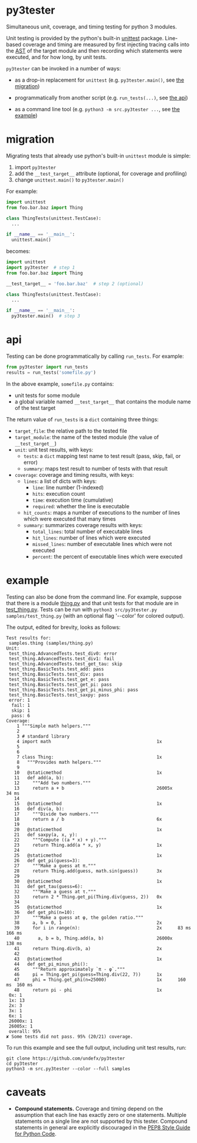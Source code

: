 # py3tester

Simultaneous unit, coverage, and timing testing for python 3 modules.

Unit testing is provided by the python's built-in
[unittest](https://docs.python.org/3/library/unittest.html) package. Line-based
coverage and timing are measured by first injecting tracing calls into the
[AST](https://en.wikipedia.org/wiki/Abstract_syntax_tree) of the target module
and then recording which statements were executed, and for how long, by unit
tests.

`py3tester` can be invoked in a number of ways:

- as a drop-in replacement for `unittest` (e.g. `py3tester.main()`, see
    [the migration](#migration))

- programmatically from another script (e.g. `run_tests(...)`, see
    [the api](#api))

- as a command line tool (e.g. `python3 -m src.py3tester ...`, see
    [the example](#example))

# migration

Migrating tests that already use python's built-in `unittest` module is simple:

1. import `py3tester`
1. add the `__test_target__` attribute (optional, for coverage and profiling)
1. change `unittest.main()` to `py3tester.main()`

For example:

```python
import unittest
from foo.bar.baz import Thing

class ThingTests(unittest.TestCase):
  ...

if __name__ == '__main__':
  unittest.main()
```

becomes:

```python
import unittest
import py3tester  # step 1
from foo.bar.baz import Thing

__test_target__ = 'foo.bar.baz'  # step 2 (optional)

class ThingTests(unittest.TestCase):
  ...

if __name__ == '__main__':
  py3tester.main()  # step 3
```

# api

Testing can be done programmatically by calling `run_tests`. For example:

```python
from py3tester import run_tests
results = run_tests('somefile.py')
```

In the above example, `somefile.py` contains:

- unit tests for some module
- a global variable named `__test_target__` that contains the module name of
  the test target

The return value of `run_tests` is a `dict` containing three things:

- `target_file`: the relative path to the tested file
- `target_module`: the name of the tested module (the value of
  `__test_target__`)
- `unit`: unit test results, with keys:
  - `tests`: a `dict` mapping test name to test result (pass, skip, fail, or
    error)
  - `summary`: maps test result to number of tests with that result
- `coverage`: coverage and timing results, with keys:
  - `lines`: a list of dicts with keys:
    - `line`: line number (1-indexed)
    - `hits`: execution count
    - `time`: execution time (cumulative)
    - `required`: whether the line is executable
  - `hit_counts`: maps a number of executions to the number of lines which were
    executed that many times
  - `summary`: summarizes coverage results with keys:
    - `total_lines`: total number of executable lines
    - `hit_lines`: number of lines which were executed
    - `missed_lines`: number of executable lines which were not executed
    - `percent`: the percent of executable lines which were executed


# example

Testing can also be done from the command line. For example, suppose that there
is a module [thing.py](samples/thing.py) and that unit tests for that module
are in [test_thing.py](samples/test_thing.py). Tests can be run with `python3
src/py3tester.py samples/test_thing.py` (with an optional flag '--color' for
colored output).

The output, edited for brevity, looks as follows:

```
Test results for:
 samples.thing (samples/thing.py)
Unit:
 test_thing.AdvancedTests.test_div0: error
 test_thing.AdvancedTests.test_div1: fail
 test_thing.AdvancedTests.test_get_tau: skip
 test_thing.BasicTests.test_add: pass
 test_thing.BasicTests.test_div: pass
 test_thing.BasicTests.test_get_e: pass
 test_thing.BasicTests.test_get_pi: pass
 test_thing.BasicTests.test_get_pi_minus_phi: pass
 test_thing.BasicTests.test_saxpy: pass
 error: 1
  fail: 1
  skip: 1
  pass: 6
Coverage:
    1 """Simple math helpers."""
    2
    3 # standard library
    4 import math                                        1x
    5
    6
    7 class Thing:                                       1x
    8   """Provides math helpers."""
    9
   10   @staticmethod                                    1x
   11   def add(a, b):
   12     """Add two numbers."""
   13     return a + b                                   26005x          34 ms
   14
   15   @staticmethod                                    1x
   16   def div(a, b):
   17     """Divide two numbers."""
   18     return a / b                                   6x
   19
   20   @staticmethod                                    1x
   21   def saxpy(a, x, y):
   22     """Compute ((a * x) + y)."""
   23     return Thing.add(a * x, y)                     1x
   24
   25   @staticmethod                                    1x
   26   def get_pi(guess=3):
   27     """Make a guess at π."""
   28     return Thing.add(guess, math.sin(guess))       3x
   29
   30   @staticmethod                                    1x
   31   def get_tau(guess=6):
   32     """Make a guess at τ."""
   33     return 2 * Thing.get_pi(Thing.div(guess, 2))   0x
   34
   35   @staticmethod                                    1x
   36   def get_phi(n=10):
   37     """Make a guess at φ, the golden ratio."""
   38     a, b = 0, 1                                    2x
   39     for i in range(n):                             2x      83 ms   166 ms
   40       a, b = b, Thing.add(a, b)                    26000x          138 ms
   41     return Thing.div(b, a)                         2x
   42
   43   @staticmethod                                    1x
   44   def get_pi_minus_phi():
   45     """Return approximately `π - φ`."""
   46     pi = Thing.get_pi(guess=Thing.div(22, 7))      1x
   47     phi = Thing.get_phi(n=25000)                   1x      160 ms  160 ms
   48     return pi - phi                                1x
 0x: 1
 1x: 13
 2x: 3
 3x: 1
 6x: 1
 26000x: 1
 26005x: 1
 overall: 95%
✘ Some tests did not pass. 95% (20/21) coverage.
```

To run this example and see the full output, including unit test results, run:

```shell
git clone https://github.com/undefx/py3tester
cd py3tester
python3 -m src.py3tester --color --full samples
```

# caveats

- **Compound statements.** Coverage and timing depend on the assumption that
  each line has exactly zero or one statements. Multiple statements on a single
  line are not supported by this tester. Compound statements in general are
  explicitly discouraged in the [PEP8 Style Guide for Python
  Code](https://www.python.org/dev/peps/pep-0008/).
